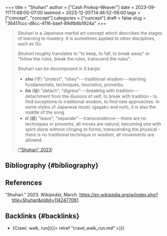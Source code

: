 +++
title = "Shuhari"
author = ["Cash Prokop-Weaver"]
date = 2023-09-11T11:48:00-07:00
lastmod = 2023-12-05T14:46:52-08:00
tags = ["concept", "concept"]
categories = ["concept"]
draft = false
slug = "36417ccc-d8cc-4116-baef-89dfb6b1924a"
+++

> Shuhari is a Japanese martial art concept which describes the stages of learning to mastery. It is sometimes applied to other disciplines, such as Go.
>
> _Shuhari_ roughly translates to "to keep, to fall, to break away" or "follow the rules, break the rules, transcend the rules".
>
> Shuhari can be decomposed in 3 kanjis:
>
> -   _**shu**_ (守) "protect", "obey"---traditional wisdom---learning fundamentals, techniques, heuristics, proverbs.
> -   _**ha**_ (破) "detach", "digress"---breaking with tradition---detachment from the illusions of self, to break with tradition - to find exceptions to traditional wisdom, to find new approaches. In some styles of Japanese music (gagaku and noh), it is also the middle of the song.
> -   _**ri**_ (離) "leave", "separate"---transcendence---there are no techniques or proverbs, all moves are natural, becoming one with spirit alone without clinging to forms; transcending the physical - there is no traditional technique or wisdom, all movements are allowed.
>
> (<a href="#citeproc_bib_item_1">“Shuhari” 2023</a>)


## Bibliography {#bibliography}

## References

<style>.csl-entry{text-indent: -1.5em; margin-left: 1.5em;}</style><div class="csl-bib-body">
  <div class="csl-entry"><a id="citeproc_bib_item_1"></a>“Shuhari.” 2023. <i>Wikipedia</i>, March. <a href="https://en.wikipedia.org/w/index.php?title=Shuhari&oldid=1142477091">https://en.wikipedia.org/w/index.php?title=Shuhari&#38;oldid=1142477091</a>.</div>
</div>


## Backlinks {#backlinks}

-   [Crawl, walk, run]({{< relref "crawl_walk_run.md" >}})
